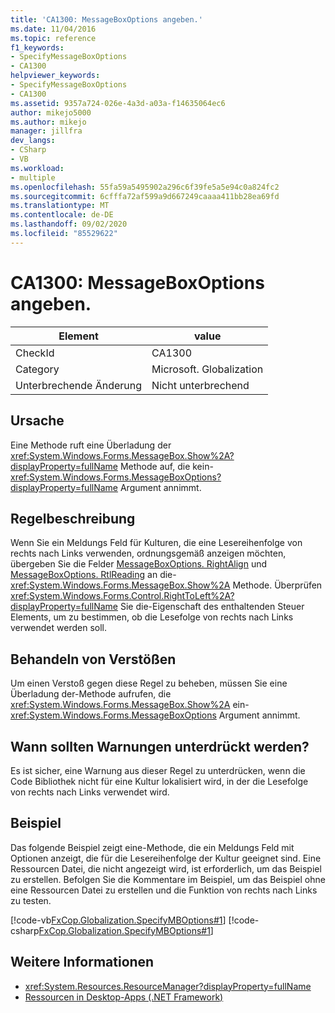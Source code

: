 ```yaml
---
title: 'CA1300: MessageBoxOptions angeben.'
ms.date: 11/04/2016
ms.topic: reference
f1_keywords:
- SpecifyMessageBoxOptions
- CA1300
helpviewer_keywords:
- SpecifyMessageBoxOptions
- CA1300
ms.assetid: 9357a724-026e-4a3d-a03a-f14635064ec6
author: mikejo5000
ms.author: mikejo
manager: jillfra
dev_langs:
- CSharp
- VB
ms.workload:
- multiple
ms.openlocfilehash: 55fa59a5495902a296c6f39fe5a5e94c0a824fc2
ms.sourcegitcommit: 6cfffa72af599a9d667249caaaa411bb28ea69fd
ms.translationtype: MT
ms.contentlocale: de-DE
ms.lasthandoff: 09/02/2020
ms.locfileid: "85529622"
---
```

# <a name="ca1300-specify-messageboxoptions"></a>CA1300: MessageBoxOptions angeben.

|Element|value|
|-|-|
|CheckId|CA1300|
|Category|Microsoft. Globalization|
|Unterbrechende Änderung|Nicht unterbrechend|

## <a name="cause"></a>Ursache

Eine Methode ruft eine Überladung der <xref:System.Windows.Forms.MessageBox.Show%2A?displayProperty=fullName> Methode auf, die kein- <xref:System.Windows.Forms.MessageBoxOptions?displayProperty=fullName> Argument annimmt.

## <a name="rule-description"></a>Regelbeschreibung

Wenn Sie ein Meldungs Feld für Kulturen, die eine Lesereihenfolge von rechts nach Links verwenden, ordnungsgemäß anzeigen möchten, übergeben Sie die Felder [MessageBoxOptions. RightAlign](<xref:System.Windows.Forms.MessageBoxOptions.RightAlign>) und [MessageBoxOptions. RtlReading](<xref:System.Windows.Forms.MessageBoxOptions.RtlReading>) an die- <xref:System.Windows.Forms.MessageBox.Show%2A> Methode. Überprüfen <xref:System.Windows.Forms.Control.RightToLeft%2A?displayProperty=fullName> Sie die-Eigenschaft des enthaltenden Steuer Elements, um zu bestimmen, ob die Lesefolge von rechts nach Links verwendet werden soll.

## <a name="how-to-fix-violations"></a>Behandeln von Verstößen

Um einen Verstoß gegen diese Regel zu beheben, müssen Sie eine Überladung der-Methode aufrufen, die <xref:System.Windows.Forms.MessageBox.Show%2A> ein- <xref:System.Windows.Forms.MessageBoxOptions> Argument annimmt.

## <a name="when-to-suppress-warnings"></a>Wann sollten Warnungen unterdrückt werden?

Es ist sicher, eine Warnung aus dieser Regel zu unterdrücken, wenn die Code Bibliothek nicht für eine Kultur lokalisiert wird, in der die Lesefolge von rechts nach Links verwendet wird.

## <a name="example"></a>Beispiel

Das folgende Beispiel zeigt eine-Methode, die ein Meldungs Feld mit Optionen anzeigt, die für die Lesereihenfolge der Kultur geeignet sind. Eine Ressourcen Datei, die nicht angezeigt wird, ist erforderlich, um das Beispiel zu erstellen. Befolgen Sie die Kommentare im Beispiel, um das Beispiel ohne eine Ressourcen Datei zu erstellen und die Funktion von rechts nach Links zu testen.

[!code-vb[FxCop.Globalization.SpecifyMBOptions#1](../code-quality/codesnippet/VisualBasic/ca1300-specify-messageboxoptions_1.vb)]
[!code-csharp[FxCop.Globalization.SpecifyMBOptions#1](../code-quality/codesnippet/CSharp/ca1300-specify-messageboxoptions_1.cs)]

## <a name="see-also"></a>Weitere Informationen

- <xref:System.Resources.ResourceManager?displayProperty=fullName>
- [Ressourcen in Desktop-Apps (.NET Framework)](/dotnet/framework/resources/index)
